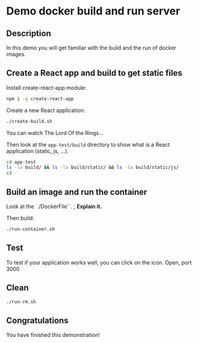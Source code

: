 # Demo docker build and run server

<walkthrough-tutorial-duration duration="15.0"></walkthrough-tutorial-duration>

## Description

In this demo you will get familiar with the build and the run of docker images.

## Create a React app and build to get static files

Install create-react-app module:

```sh
npm i -g create-react-app
```

Create a new React application:

```sh
./create-build.sh
```

You can watch The Lord Of the Rings...

Then look at the `app-test/build` directory to show what is a React application (static, js, ...).

```sh
cd app-test
ls -la build/ && ls -la build/static/ && ls -la build/static/js/
cd -
```

## Build an image and run the container

Look at the `./DockerFile``. ; **Explain it.**

Then build:

```sh
./run-container.sh
```

## Test

To test if your application works well, you can click on the <walkthrough-web-preview-icon></walkthrough-web-preview-icon> icon. Open, port 3000

## Clean

```sh
./run-rm.sh
```

## Congratulations

You have finished this demonstration!

<walkthrough-conclusion-trophy></walkthrough-conclusion-trophy>
